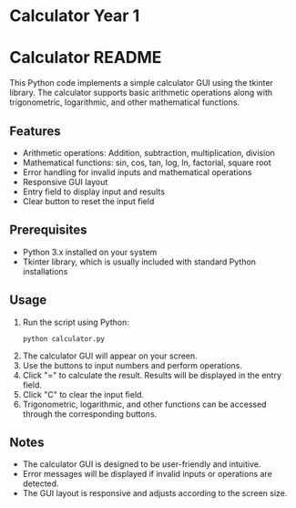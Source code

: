 # Calculator Year 1
# Calculator README

This Python code implements a simple calculator GUI using the tkinter library. The calculator supports basic arithmetic operations along with trigonometric, logarithmic, and other mathematical functions.

## Features
- Arithmetic operations: Addition, subtraction, multiplication, division
- Mathematical functions: sin, cos, tan, log, ln, factorial, square root
- Error handling for invalid inputs and mathematical operations
- Responsive GUI layout
- Entry field to display input and results
- Clear button to reset the input field

## Prerequisites
- Python 3.x installed on your system
- Tkinter library, which is usually included with standard Python installations

## Usage
1. Run the script using Python:
   ```
   python calculator.py
   ```
2. The calculator GUI will appear on your screen.
3. Use the buttons to input numbers and perform operations.
4. Click "=" to calculate the result. Results will be displayed in the entry field.
5. Click "C" to clear the input field.
6. Trigonometric, logarithmic, and other functions can be accessed through the corresponding buttons.

## Notes
- The calculator GUI is designed to be user-friendly and intuitive.
- Error messages will be displayed if invalid inputs or operations are detected.
- The GUI layout is responsive and adjusts according to the screen size.
